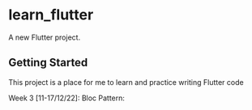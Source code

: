 # learn_flutter

A new Flutter project.

## Getting Started

This project is a place for me to learn and practice writing 
Flutter code

Week 3 [11-17/12/22]:
Bloc Pattern:

